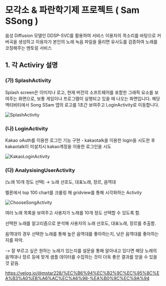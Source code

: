 # 모각소 & 파란학기제 프로젝트 ( Sam SSong )

음성 Diffusion 모델인 DDSP-SVC를 활용하여 서비스 이용자의 목소리를 바탕으로 커버곡을 생성하고 이용자가 본인의 노래 녹음 파일을 올리면 유사도를 검증하여 노래를 코칭해주는 멘토링 서비스

## 1. 각 Activiry 설명

### (가) SplashActivity 
Splash screen은 이미지나 로고, 현재 버전의 소프트웨어를 포함한 그래픽 요소를 보여주는 화면으로, 보통 게임이나 프로그램이 실행되고 있을 때 나오는 화면입니다.
해당 액티비티에서 Song SSam 앱의 로고를 1초간 보여주고 LoginActivity로 이동합니다.

![SplashActivity](https://github.com/chlwnsxo00/SongSSam/assets/31373739/80275b85-9012-4de5-bf9e-6d252277fb89)


### (나) LoginActivity
Kakao oAuth를 이용한 로그인 기능 구현 - kakaotalk을 이용한 login을 시도한 후 kakaotalk이 미설치시 kakao계정을 이용한 로그인을 시도

![KakaoLoginActivity](https://github.com/chlwnsxo00/SongSSam/assets/31373739/0809ad26-274d-4be7-9932-1d6fb358f4e8)


### (다) AnalysisingUserActivity
(노래 10개 정도 선택) → 노래 선호도, 대표노래, 장르, 음역대

멜론에서 top 100 chart를 크롤링 해 gridview를 통해 시각화하는 Activity

![ChooseSongActivity](https://github.com/chlwnsxo00/SongSSam/assets/31373739/e486bb79-4bff-48e1-a77d-381a4b94b9dc)


여러 노래 목록을 보여주고 사용자가 노래를 10개 정도 선택할 수 있도록 함.

선택한 노래를 알고리즘으로 분석해 사용자의 노래 선호도, 대표노래, 장르를 추출함.

음역대의 경우 선택한 노래를 통해 높은 음역대를 좋아하는지, 낮은 음역대를 좋아하는지를 파악.

-> 잘 부르고 싶은 원하는 노래가 있는지를 설문을 통해 알아내고 있다면 해당 노래의 음역대나 장르 등에 맞게 샘플 데이터를 수집하는 것이 더욱 좋은 결과를 얻을 수 있을 것 같음.

https://velog.io/@mstar228/%EC%B6%94%EC%B2%9C%EC%95%8C%EA%B3%A0%EB%A6%AC%EC%A6%98-%EA%B0%9C%EC%9A%94
